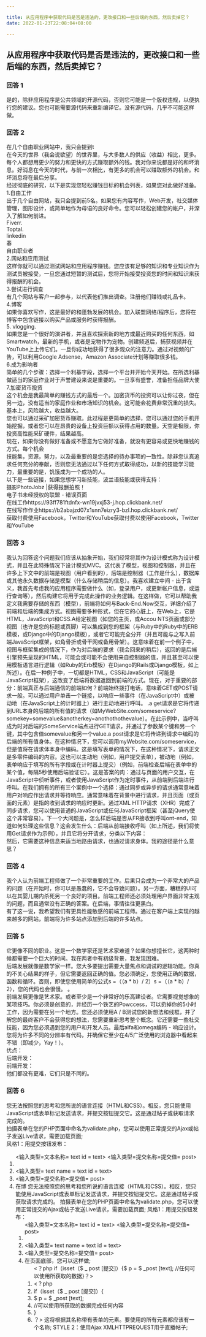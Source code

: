```yaml
---

title: 从应用程序中获取代码是否是违法的，更改接口和一些后端的东西，然后卖掉它？
date: 2022-01-23T22:08:04+08:00

---
```





## 从应用程序中获取代码是否是违法的，更改接口和一些后端的东西，然后卖掉它？  
### 回答 1
是的，除非应用程序是公共领域的开源代码，否则它可能是一个版权违规，以便执行您的建议。您也可能需要源代码来重新编译它。没有源代码，几乎不可能这样做。  
### 回答 2
在几个自由职业网站中，我只会提到t  
在今天的世界（我会说欲望）的世界里，与大多数人的供应（收益）相比，更多。每个人都想用更少的努力和更快的方式赚取额外的钱。我对你来说都是好的和坏消息。好消息在今天的时代，与前一次相比，有更多的机会可以赚取额外的机会。和坏消息将在最后分享。  
经过彻底的研究，以下是实现您轻松赚钱目标的机会列表，如果您对此做好准备。  
1.自由工作  
出于几个自由网站，我只会提到前5名。如果您有内容写作，Web开发，社交媒体管理，图形设计，或简单地作为母语的良好命令。您可以轻松创建您的帐户，并深入了解如何前进。  
Fiverr.  
Toptal.  
linkedin  
春  
自由职业者  
2.网站和应用测试  
这样你就可以通过测试网站和应用程序赚钱。您应该有足够的知识和专业知识作为测试员被接受，一旦您通过短暂的测试后，您将开始接受投资您的时间和知识来获得报酬的机会。  
3.尝试进行调查  
有几个网站与客户一起参与，以代表他们推出调查。注册他们赚钱或礼品卡。  
4.博客  
如果你喜欢写作，这是最好的和蓬勃发展的机会。加入联盟网络/程序后，您将在博客中包含链接以购买产品或服务时获得报酬。  
5. vlogging.  
如果您是一个很好的演讲者，并且喜欢探索新的地方或最近购买的任何东西，如Smartwatch，最新的手机，或者是宠物作为宠物。创建频道后，捕获视频并在YouTube上上传它们。一旦你成功地获得了很多观众的注意力。通过对视频的广告，可以利用Google Adsense，Amazon Associate计划等赚取很多钱。  
6.成为影响者  
简单的几个步骤：选择一个利基字段，选择一个平台并开始今天开始。在所选利基做适当的家庭作业对于声誉建设来说是重要的。一旦享有盛誉，准备担任品牌大使  
7.加密货币投资  
这个机会是我最简单的赚钱方式的最后一个。加密货币的投资可以让你过夜，但在另一边，没有适当的家庭作业和市场知识的机会。这可能会花费非常沉重的损失。基本上，风险越大，收益越大。  
您也可以通过采矿加密货币赚取。此过程是更简单的选择，您可以通过您的手机开始挖掘，或者您可以在昂贵的设备上投资巨额以获得占用的数量。天空是极限，你投资高性能采矿硬件，结果越高。  
现在，如果你没有做好准备或不愿意为它做好准备，就没有更容易或更快地赚钱的方式。每个机会  
技能集，资源，努力，以及最重要的是您选择的待办事项的一致性。除非您认真追求任何充分的奉献，否则您无法通过以下任何方式取得成功，以新的技能学习能力，最重要的是，饥饿成为一个成功的人。  
以下是一些链接，如果您想学习新技能，波兰语技能或获得支持：  
摄影PhotoJobz |获得报酬拍照！  
电子书未经授权的联盟 - 错误页面  
在线工作https://93ff781ftdnfx-wn19jvxj53-j.hop.clickbank.net/  
在线写作作业https://b2abajzd07x1snn7eizry3-bzl.hop.clickbank.net/  
获取付费使用Facebook，Twitter和YouTube获取付费以使用Facebook，Twitter和YouTube  
### 回答 3
我认为回答这个问题我们应该从抽象开始，我们经常将其作为设计模式称为设计模式，并且在此特殊情况下设计模式MVC。这代表了模型，视图和控制器，并且在许多上下文中的前端是视图（用户看到的），后端是控制器（工作是什么），数据库或其他永久数据存储是模型（什么存储稍后的信息）。我喜欢建立中间 - 出于含义，我首先考虑我的应用程序需要做什么（如，登录用户，或更新帐户信息，或运行查询等），然后构建它将用于完成此操作的业务逻辑。在这样做，它可以帮助我定义我需要存储的东西（模型），前端将如何与Back-End.Now交互，详细介绍了前端和后端的集成方式。视图需要多种形式，但在它的心脏上，在Web上，它是HTML，JavaScript和CSS.A给定视图（如您的主页，或Accou NTS页面或部分视图（也许是您的标题或页脚）可以集成到您的框架（与Ruby中的Ruby中的ERB模板，或Django中的Django模板），或者它可能完全分开（并且可能与之写入前端JavaScript框架，如角骨折或骨干网或备用骨架）。这意味着在前一个例子中，视图与框架集成的情况下，作为对后端的要求（我会回来的稍后），返回的是后端引擎预先呈现的HTML，可能会或可能不会使用来自控制器的值，并且甚至可以使用模板语言进行逻辑（如Ruby的Erb模板）在Django的Rails或Django模板，如上所述）。在后一种例子中，一切都是HTML，CSS和JavaScript（可能是JavaScript框架），这改变了后端将数据返回到前端的方式。现在，对于重要的部分：前端真正与后端通信的前端如何？前端始终拨打电话，意味着GET或POST请求一般。可以通过用户单击一个链接，以响应一些事件（在JavaScript中）或被动地（在JavaScript上的计时器上）进行主动地进行呼叫。 .a get请求是它将传递到URL本身的后端的所有值的请求（如MyWebSite.com/someservice?somekey=somevalue&anotherkey=anothothothevalue）。在此示例中，当呼叫成为时对后端的SomeService端点进行GET请求，并通过了参数某个键和另一个键，其中包含值somevalue和另一个value.a post请求是它将传递到请求中编码的后端的所有值身体。在这种情况下，您可以调用myWebsite.com/someservice，但是值将在请求体本身中编码。这是填写表单的情况下，在这种情况下，请求正文是多零件编码的内容。这也可以主动地（例如，用户提交表单），被动地（例如，表单响应于填写的所有字段或在计时器上提交）（例如，前端检查后端在表单中的某个值，每隔5秒使用后端验证它）。这是答案的肉：通过与页面的用户交互，在JavaScript中侦听事件，或者使用JavaScript作为定时事件，从前端到后端进行呼叫。在我们拥有的所有三个案例中一个选择：通过同步或异步的请求通常意味着用户对响应作出请求并等待响应。通常意味着在背景中进行请求，并且页面（或页面的元素）是指的收到请求的响应时更新。通过XML HTTP请求（XHR）完成了同步请求，您可以使用普通的JavaScript或任何JavaScript框架（甚至jQuery使这个非常容易）。下一个大问题是，怎么样后端是否从FR接收到呼叫ont-end，知道如何处理这些信息？这会发生什么：后端从前端接收呼叫（如上所述，我们将使用Get请求作为示例），并且它将分开请求，分类以下内容：  
然后，它需要这种信息来适当地路由请求，也通过请求身体。我的途径是什么意思？  
### 回答 4
我个人认为前端工程师做了一个非常重要的工作。后果只会成为一个非常大的产品的问题（在开始时，你可以是愚蠢的，它不会导致问题）。另一方面，糟糕的UI可以在其婴儿期内杀死另一个良好的项目。前端工程师还必须处理用户界面非常主观的问题，而且通常没有正确的答案。在后端，事情往往更黑白。  
有了这一说，我希望我们有更具性能敏感的前端工程师。通过在客户端上实现的越来越多的网站，前端将为许多站点添加到后端的许多站点。  
### 回答 5
它更像不同的职业。这是一个数学家还是艺术家难道？如果你想擅长它，这两种时候都需要一个巨大的时间。我在两者中有初级背景，我发现困难。  
后端发展就像是数学家一样。您大多要提出需要大量焦点和调试的逻辑功能。你真的不关心结果的样子，但它需要返回正确的值。您必须确定，您使用正确的数据，函数和循环。否则，即使您使用简单的公式s =（（a * b）/ 2）s =（（a * b）/ 2），您的代码也会很慢。 。  
前端发展更像是艺术家。或者至少是一个非常好的乐高建设者。它需要视觉想象的某项技巧。你必须是创意的，并经历一个铁艺的Powccess，可以扔掉你的5小时工作，因为需要在另一个地方。您还必须使用A / B测试您的新想法和线框，并了解您的最终客户不会获得您的想法，您需要重新思考整个概念。它还需要一些社交技能，因为您必须遇到您的用户和开发人员。最后alfa和omega编码 - 响应设计。您将为许多不同的分辨率有代码，并确保它至少在4/5广泛使用的浏览器中看起来不错（即减少，Yay！）。  
优点：  
后端开发：  
前端开发：  
他们都没有更难，它们只是不同的。  
### 回答 6
您无法按照您的思考和您所说的语言连接（HTML和CSS）。相反，您只能使用JavaScript或表单标记发送请求，并提交按钮提交它。这是通过帖子或获取请求完成的。  
拍摄表单在您的PHP页面中命名为validate.php，您可以使用正常提交的Ajax或帖子发送Live请求，需要加载页面;  
风格1：用提交按钮发布：  
<ol> <form action = validate.php方法= post> <输入类型=文本名称= text id = text> <输入类型=提交名称=提交值= post> </ form> </ form> </ ox>  
<li> <form action = validate.php方法= post> </ li>  
<li> <输入类型= text name = text id = text> </ li>  
<li> <输入类型=提交名称=提交值= post> </ li>  
<li> </ form> </ li>  
在博  
您无法按照您的思考和您所说的语言连接（HTML和CSS）。相反，您只能使用JavaScript或表单标记发送请求，并提交按钮提交它。这是通过帖子或获取请求完成的。  
拍摄表单在您的PHP页面中命名为validate.php，您可以使用正常提交的Ajax或帖子发送Live请求，需要加载页面;  
风格1：用提交按钮发布：  
<ol> <form action = validate.php方法= post> <输入类型=文本名称= text id = text> <输入类型=提交名称=提交值= post> </ form> </ form> </ ox>  
<li> <form action = validate.php方法= post> </ li>  
<li> <输入类型= text name = text id = text> </ li>  
<li> <输入类型=提交名称=提交值= post> </ li>  
<li> </ form> </ li>  
在页面底部，您可以这样做;  
<ol> <？php if（isset（$ _ post [提交]）{$ p = $ _post [text]; //任何可以使用所获取的数据}？> </ ol>  
<li> <？php </ li>  
<li> if（isset（$ _ post [提交]）{</ li>  
<li> $ p = $ _post [text]; </ Li>  
<li> //可以使用所获取的数据</ li>完成任何内容  
<li>} </ li>  
<li>？> </ li>  
这将根据其名称带有表单的元素。要使用的所有元素都应该有一个名称;  
STYLE 2：使用Ajax XMLHTTPREQUEST用于直播帖子;  
<ol> <script>函数_（elem）{return document.getelementById（Elem）; }函数senddata（）{var text = _（text）.value; var xht = new xmlhttproquest（）; xht.onreadystatechange = function（）{if（itex.readystate == 4 && this.status == 200）{var x = this.responseText; }}; xht.open（帖子，validate.php？text = + str，true）; XHT.SEND（）; </ script> </ ol>  
<li> <script> </ li>  
<li>功能_（elem）{</ li>  
<li>返回document.getelementById（Elem）; </ Li>  
<li>} </ li>  
<li>函数senddata（）{</ li>  
<li> var text = _（文本）.Value; </ Li>  
<li> var xht = new xmlhttprequest（）; </ Li>  
<li> xht.onreadystatechange = function（）{</ li>  
<li>如果（this.readystate == 4 && this.status == 200）{</ li>  
<li> var x = this.responseText; </ Li>  
<li>}; </ Li>  
<li> xht.open（post，validate.php？text = + str，true）; </ Li>  
<li> xht.send（）; </ Li>  
<li>} </ li>  
<li> </ script> </ li>  
这与相同的事情但生动（无需加载页面）。我希望你明白  
### 回答 7
这取决于你正在制作的内容以及您使用的框架。一般来说，它们在串联中开发，但让我们说说，您正在建立一个社交网络平台。您希望使用所有路由构建后端来处理所有数据交换/登录/ etc。如果您正在构建投资组合网站，则不需要后端，也不是相关的。这一切都取决于你所做的。  
至于框架，如果您使用类似的东西，可以更有意义与模型建立路线应该如何工作的模型，这样您就会知道在写后端之前所需的后端路由。  
使用您的最佳判断并弄清楚您需要的内容。它们彼此相互依赖，通常应该一起开发。  
### 回答 8
你能复制吗？是的！  
他们能起诉你吗？是的！  
他们会起诉你吗？也许，但只有你的实际成功......你不会。  
是他们的版权问题吗？可能不是。徽标和文本受版权保护。 UI模式和款式有时是贸易连衣裙。  
贸易连衣裙是一种法律术语，通常是指产品的视觉外观或其包装（甚至是建筑物的设计）的特征，它将产品源代理到消费者。贸易礼服是一种知识产权的形式。  
查看交易连衣裙 - 维基百科  
如果你足够有竞争力  
你能复制吗？是的！  
他们能起诉你吗？是的！  
他们会起诉你吗？也许，但只有你的实际成功......你不会。  
是他们的版权问题吗？可能不是。徽标和文本受版权保护。 UI模式和款式有时是贸易连衣裙。  
贸易连衣裙是一种法律术语，通常是指产品的视觉外观或其包装（甚至是建筑物的设计）的特征，它将产品源代理到消费者。贸易礼服是一种知识产权的形式。  
查看交易连衣裙 - 维基百科  
如果您足够有竞争力，那么您不需要复制他们的UI。如果你复制他们的UI，那么你总是将成为它们后面的一步。他们可能已经在努力改进您正在复制的UI。但由于您没有一个能够与正确的UI一起出现的团队，你总是落后一步。  
### 回答 9
简单直截了当答案是没有。  
采取灵感和复制之间存在巨大差异。当你试图解决问题时，通常会发生灵感，你会被困在某些时候。那是当你寻找具有由其他设计师等类似问题的灵感，如UI模式，无缝过程等，但一个人应该始终采取想法，而不仅仅是盲目复制它们。  
事实上，没有称为完美的UX战略或完美的任何产品的完美设计解决方案，否则所有产品都会看起来也是如此，每个产品都将遵循它们。每个产品都有一个独特的用户基础或目标受众，其期望和任务解决能力不同，它们可能不会与相同的策略脱落，那些灵感可以提高您的创造力，并帮助您以更好和更有意义的方式解决问题。  
如您所提到的，您的应用程序与其他人与他人进行比较当您定义用户PersonA时，您可以承担您的用户的基本生物，年龄，教育，互联网扫盲等以及他们理解您的应用程序的核心功能的能力，最终定义您的应用程序的成功。如果您的应用程序对用户的问题添加任何值，它也会帮助您。  
有时，它的好处只是盲目地跟随，以确保你的时间没有浪费已经解决的东西，所以被他人尝试和测试的东西。但是，如果您巧妙地将您的个人曲折添加到已经存在的解决方案中，它可能为他人创建另一个基准。这就是你学习的方式，成为一个优秀的设计师。  
希望这有用！  
